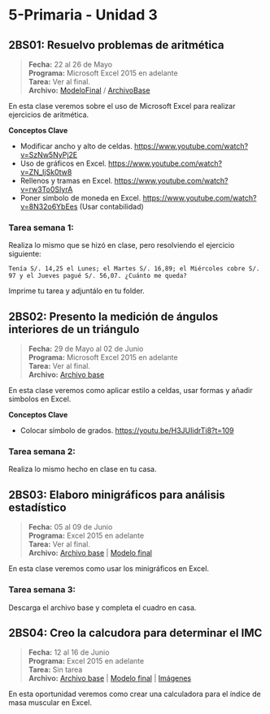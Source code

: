 # 5-Primaria - Unidad 3

## 2BS01: Resuelvo problemas de aritmética

> **Fecha:** 22 al 26 de Mayo<br> **Programa:** Microsoft Excel 2015 en adelante<br> **Tarea:** Ver al final.<br> **Archivo:** [ModeloFinal](https://github.com/israelcueva/colegio-docs/blob/0adfcaa2320adc3d6902edf5c7c55f79362b9a51/docs/5-primaria/archivos/Unidad3/5PRIM-2BS01.pdf ':include :type=code') / [ArchivoBase](https://github.com/israelcueva/colegio-docs/blob/c662732e52e159dd5a8b0648db283eea4655e102/docs/5-primaria/archivos/Unidad3/5PRIM-2BS01-BASE.xlsx ':include :type=code')


En esta clase veremos sobre el uso de Microsoft Excel para realizar ejercicios de aritmética.

**Conceptos Clave**

- Modificar ancho y alto de celdas. https://www.youtube.com/watch?v=SzNw5NyPj2E
- Uso de gráficos en Excel. https://www.youtube.com/watch?v=ZN_IjSk0tw8
- Rellenos y tramas en Excel. https://www.youtube.com/watch?v=rw3To0SIyrA
- Poner simbolo de moneda en Excel. https://www.youtube.com/watch?v=8N32o6YbEes (Usar contabilidad)

### Tarea semana 1:

Realiza lo mismo que se hizó en clase, pero resolviendo el ejercicio siguiente: 

```
Tenía S/. 14,25 el Lunes; el Martes S/. 16,89; el Miércoles cobre S/. 97 y el Jueves pagué S/. 56,07. ¿Cuánto me queda?
```

Imprime tu tarea y adjuntálo en tu folder.

## 2BS02: Presento la medición de ángulos interiores de un triángulo

> **Fecha:** 29 de Mayo al 02 de Junio<br> **Programa:** Microsoft Excel 2015 en adelante<br> **Tarea:** Ver al final.<br> **Archivo:** [Archivo base](https://github.com/israelcueva/colegio-docs/blob/93fac6d65ad9b07e8061eb1e433e9cd5d6d09414/docs/5-primaria/archivos/Unidad3/5PRIM-2BS02-BASE.xlsx)

En esta clase veremos como aplicar estilo a celdas, usar formas y añadir simbolos en Excel.

**Conceptos Clave**

- Colocar símbolo de grados. https://youtu.be/H3JUIidrTi8?t=109

### Tarea semana 2:

Realiza lo mismo hecho en clase en tu casa.

## 2BS03: Elaboro minigráficos para análisis estadístico

> **Fecha:** 05 al 09 de Junio<br> **Programa:** Excel 2015 en adelante<br> **Tarea:** Ver al final.<br> **Archivo:** [Archivo base](https://github.com/israelcueva/colegio-docs/blob/c270d174436739d11d2dcbd2886ba9136c7c99b3/docs/5-primaria/archivos/Unidad3/5PRIM-2BS03-BASE.xlsx) | [Modelo final](https://github.com/israelcueva/colegio-docs/blob/c270d174436739d11d2dcbd2886ba9136c7c99b3/docs/5-primaria/archivos/Unidad3/5PRIM-2BS02-MODELO-FINAL.png)

En esta clase veremos como usar los minigráficos en Excel.

### Tarea semana 3:

Descarga el archivo base y completa el cuadro en casa.

<div class="currentTheme">

## 2BS04: Creo la calcudora para determinar el IMC

> **Fecha:** 12 al 16 de Junio<br> **Programa:** Excel 2015 en adelante<br> **Tarea:** Sin tarea<br> **Archivo:** [Archivo base](https://github.com/israelcueva/colegio-docs/blob/c270d174436739d11d2dcbd2886ba9136c7c99b3/docs/5-primaria/archivos/Unidad3/5PRIM-2BS04-BASE.xlsx) | [Modelo final](https://github.com/israelcueva/colegio-docs/blob/c270d174436739d11d2dcbd2886ba9136c7c99b3/docs/5-primaria/archivos/Unidad3/5PRIM-2BS04-MODELO-FINAL.png) | [Imágenes](https://github.com/israelcueva/colegio-docs/tree/c270d174436739d11d2dcbd2886ba9136c7c99b3/docs/5-primaria/archivos/Unidad3)

En esta oportunidad veremos como crear una calculadora para el índice de masa muscular en Excel.

</div>